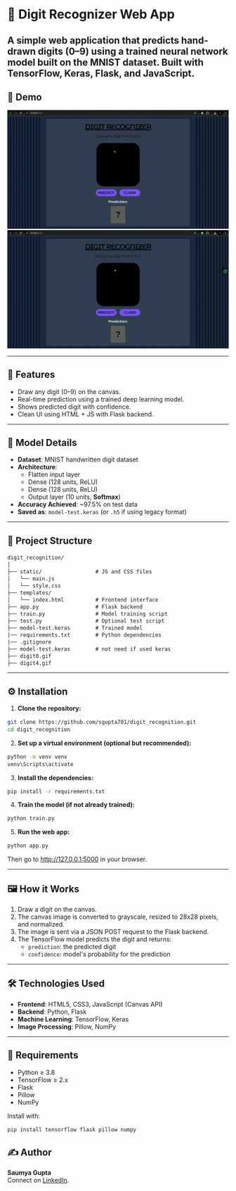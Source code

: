 
# 🔢 Digit Recognizer Web App

A simple web application that predicts hand-drawn digits (0–9) using a trained neural network model built on the MNIST dataset. Built with **TensorFlow**, **Keras**, **Flask**, and **JavaScript**.
---

## 📸 Demo

![digit0 demo](digit_0.gif)
![digit4 demo](digit_4.gif)

---

## 🚀 Features

- Draw any digit (0–9) on the canvas.
- Real-time prediction using a trained deep learning model.
- Shows predicted digit with confidence.
- Clean UI using HTML + JS with Flask backend.

---

## 🧠 Model Details

- **Dataset**: MNIST handwritten digit dataset
- **Architecture**:
  - Flatten input layer
  - Dense (128 units, ReLU)
  - Dense (128 units, ReLU)
  - Output layer (10 units, **Softmax**)
- **Accuracy Achieved**: ~97.5% on test data
- **Saved as**: `model-test.keras` (or `.h5` if using legacy format)

---

## 📁 Project Structure

```
digit_recognition/
│
├── static/                 # JS and CSS files
│   └── main.js
│   └── style.css
├── templates/
│   └── index.html          # Frontend interface
├── app.py                  # Flask backend
├── train.py                # Model training script
├── test.py                 # Optional test script
├── model-test.keras        # Trained model
|── requirements.txt        # Python dependencies
|── .gitignore
├── model-test.keras        # not need if used keras
├── digit0.gif
├── digit4.gif

```

---

## ⚙️ Installation

1. **Clone the repository:**
```bash
git clone https://github.com/sgupta701/digit_recognition.git
cd digit_recognition
```

2. **Set up a virtual environment (optional but recommended):**
```bash
python -m venv venv
venv\Scripts\activate
```

3. **Install the dependencies:**
```bash
pip install -r requirements.txt
```

4. **Train the model (if not already trained):**
```bash
python train.py
```

5. **Run the web app:**
```bash
python app.py
```

Then go to http://127.0.0.1:5000 in your browser.

---

## 🖼️ How it Works

1. Draw a digit on the canvas.
2. The canvas image is converted to grayscale, resized to 28x28 pixels, and normalized.
3. The image is sent via a JSON POST request to the Flask backend.
4. The TensorFlow model predicts the digit and returns:
   - `prediction`: the predicted digit
   - `confidence`: model's probability for the prediction

---

## 🛠️ Technologies Used

- **Frontend**: HTML5, CSS3, JavaScript (Canvas API)
- **Backend**: Python, Flask
- **Machine Learning**: TensorFlow, Keras
- **Image Processing**: Pillow, NumPy

---

## 📌 Requirements

- Python ≥ 3.8
- TensorFlow ≥ 2.x
- Flask
- Pillow
- NumPy

Install with:
```bash
pip install tensorflow flask pillow numpy
```


## ✍️ Author

**Saumya Gupta**  
Connect on [LinkedIn](https://www.linkedin.com/in/saumya-gupta-4385452a4/).
